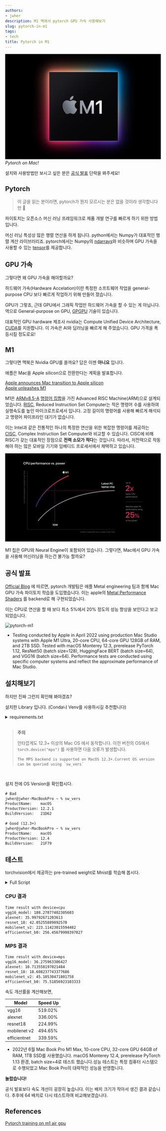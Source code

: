 ```yaml
---
authors:
- jwher
description: M1 맥에서 pytorch GPU 가속 사용해보기
slug: pytorch-in-m1
tags:
- tech
title: Pytorch in M1
---
```


![m1](apple_new-m1-chip-graphic.jpg)
*Pytorch on Mac!*
<!--truncate-->

설치와 사용방법만 보시고 싶은 분은 [공식 발표](#공식-발표) 단락을 봐주세요!

## Pytorch

> 이 글을 읽는 분이라면, pytorch가 뭔지 모르시는 분은 없을 것이라 생각합니다만 🤣

파이토치는 오픈소스 머신 러닝 프레임워크로
제품 개발 연구를 빠르게 하기 위한 방법입니다.

머신 러닝 특성상 많은 행렬 연산을 하게 됩니다.
python에서는 Numpy가 대표적인 행렬 계산 라이브러리죠.
pytorch에서는 Numpy의 [ndarrays](https://numpy.org/doc/stable/reference/generated/numpy.ndarray.html)와 비슷하며 GPU 가속을 사용할 수 있는 [tensor](https://pytorch.org/docs/stable/tensors.html)를 제공합니다.

## GPU 가속

그렇다면 왜 GPU 가속을 해야할까요?  

하드웨어 가속(Hardware Accelation)이란 특정한 소프트웨어 작업을 general-purpose CPU 보다 빠르게 작업하기 위해 만들어 졌습니다.

GPU가 그렇죠, 근데 GPU에서 그래픽 작업만 하드웨어 가속을 할 수 있는 게 아닙니다.
역으로 General-purpose on GPU, [GPGPU](https://en.wikipedia.org/wiki/General-purpose_computing_on_graphics_processing_units) 기술이 있습니다.

대표적인 GPU hardware 제조사 nvidia는 Compute Unified Device Architecture, [CUDA](https://developer.nvidia.com/cuda-toolkit)를 지원합니다.
이 가속은 AI와 딥러닝을 빠르게 해 주었습니다. GPU 가격을 폭등시킬 정도로요!

## M1

그렇다면 맥북은 Nvidia GPU를 쓸까요?
답은 이젠 **아니요** 입니다.

애플은 Mac을 Apple silicon으로 전환한다는 계획을 발표합니다.

[Apple announces Mac transition to Apple silicon](https://www.apple.com/newsroom/2020/06/apple-announces-mac-transition-to-apple-silicon/)  
[Apple unleashes M1](https://www.apple.com/newsroom/2020/11/apple-unleashes-m1/)

M1은 [ARMv8.5-A](https://en.wikipedia.org/wiki/ARM_architecture_family#ARMv8-A) [명령어 집합](https://github.com/llvm/llvm-project/blob/main/llvm/include/llvm/Support/AArch64TargetParser.def)을 가진 Advanced RISC Machine(ARM)으로 설계되었습니다.
[RISC](https://en.wikipedia.org/wiki/Reduced_instruction_set_computer), Reduced Instruction Set Computer는 적은 명령어 수를 사용하여 실행속도를 높인 마이크로프로세서 입니다.
고정 길이의 명령어를 사용해 빠르게 해석되고 명령어 파이프라인 대기가 없습니다.

이는 Intel과 같은 전통적인 하나의 특정한 연산을 위한 복잡한 명령어를 제공하는 [CISC](https://en.wikipedia.org/wiki/Complex_instruction_set_computer), Complex Instruction Set Computer와 비교할 수 있습니다.
CISC에 비해 RISC가 갖는 대표적인 장점으로 **전력 소모가 적다**는 것입니다.
따라서, 저전력으로 작동해야 하는 많은 모바일 기기와 임베디드 프로세서에서 채택하고 있습니다.

![apple_m1-chip-cpu-power-chart](apple_m1-chip-cpu-power-chart.jpg)

M1 칩은 GPU와 Neural Engine이 포함되어 있습니다.
그렇다면, Mac에서 GPU 가속을 사용해 머신러닝을 하는건 불가능 할까요?

## 공식 발표

[Official Blog](https://pytorch.org/blog/introducing-accelerated-pytorch-training-on-mac/)
에 따르면, pytorch 개발팀은 애플 Metal engineering 팀과 함께 Mac GPU 가속 파이토치 학습을 도입했습니다.
이는 apple의 [Metal Performance Shaders](https://developer.apple.com/videos/play/wwdc2021/10152/) 를 backend로 해 구현되었습니다.

<!-- In collaboration with the Metal engineering team at Apple, we are excited to announce support for GPU-accelerated PyTorch training on Mac.
Accelerated GPU training is enabled using Apple’s Metal Performance Shaders (MPS) as a backend for PyTorch. -->

이는 CPU로 연산을 할 때 보다 최소 5%에서 20% 정도의 성능 향상을 보인다고 보고되었습니다.

![pytorch-m1](./pytorch-m1.gif)
* Testing conducted by Apple in April 2022 using production Mac Studio systems with Apple M1 Ultra, 20-core CPU, 64-core GPU 128GB of RAM, and 2TB SSD. Tested with macOS Monterey 12.3, prerelease PyTorch 1.12, ResNet50 (batch size=128), HuggingFace BERT (batch size=64), and VGG16 (batch size=64). Performance tests are conducted using specific computer systems and reflect the approximate performance of Mac Studio.

## 설치해보기

하지만 진짜 그런지 확인해 봐야겠죠?

설치한 Library 입니다. (Conda나 Venv를 사용하시길 추천합니다)
<details>
<summary>requirements.txt</summary>

```
certifi==2022.5.18.1
charset-normalizer==2.0.12
cycler==0.11.0
fonttools==4.33.3
idna==3.3
joblib==1.1.0
kiwisolver==1.4.2
matplotlib==3.5.2
numpy==1.23.0rc3
packaging==21.3
Pillow==9.1.1
pyparsing==3.0.9
python-dateutil==2.8.2
pytz==2022.1
requests==2.28.0
scikit-learn==1.1.1
scipy==1.8.1
six==1.16.0
sklearn==0.0
threadpoolctl==3.1.0
torch==1.13.0.dev20220611
torchaudio==0.14.0.dev20220603
torchvision==0.14.0.dev20220609
tqdm==4.64.0
typing_extensions==4.2.0
urllib3==1.26.9
```
</details>
<br/>

> **주의**
>
> 안타깝게도 12.3+ 이상의 Mac OS 에서 동작합니다. 이전 버전의 OS에서 `torch.device("mps")` 를 사용하면 다음 오류가 발생합니다.
> 
> ```
> The MPS backend is supported on MacOS 12.3+.Current OS version can be queried using `sw_vers`
> ```
<br/>

설치 전에 OS Version을 확인합시다.
```
# Bad
jwher@jwher-MacBookPro ~ % sw_vers
ProductName:	macOS
ProductVersion:	12.2.1
BuildVersion:	21D62

# Good (12.3+)
jwher@jwher-MacBookPro ~ % sw_vers
ProductName:	macOS
ProductVersion:	12.4
BuildVersion:	21F79
```


## 테스트

torchvision에서 제공하는 pre-trained weight로 Mnist를 학습해 봅시다.

<details>
<summary>Full Script</summary>

```
# main thread에서만 실행가능한 함수가 있습니다
if __name__ == "__main__":

    import platform, torch
    print(platform.platform())

    CPU= False
    device = "cpu" if CPU else torch.device("mps")
    print("Device is : {}".format(device))

    class CFG:
        lr = 0.001
        train_batch_size = 4
        total_epochs = 1
        num_classes = 10
        input_shape = (224,224)

    # Important to fix random seed
    torch.manual_seed(1)
    np.random.seed(1)

    from torch.utils.data import TensorDataset
    from torch.utils.data import DataLoader
    import torchvision
    from torchvision import datasets, transforms
    from torchvision.transforms import ToTensor

    image_path = "./data/"
    mnist_dataset = torchvision.datasets.MNIST(
        image_path, 'train', download=False,
        transform=transforms.Compose(
            [transforms.Resize(CFG.input_shape), transforms.Grayscale(3),ToTensor()]
        )
    )
    trainset_1 = torch.utils.data.Subset(mnist_dataset, list(range(1000)))
    mnist_loader  = DataLoader(trainset_1,batch_size=CFG.train_batch_size,shuffle=True,num_workers=4)
    x_batch, y_batch = (next(iter(mnist_loader)))

    import torchvision.models as models
    import torch.nn as nn
    import time, numpy as np
    from tqdm import tqdm

    class MODELS:
        vgg16_model = models.vgg16(pretrained=True)
        alexnet = models.alexnet(pretrained=True)
        resnet_18 = models.resnet18(pretrained=True)
        mobilenet_v2 = models.mobilenet_v2(pretrained=True)
        efficientnet_b0 = models.efficientnet_b0(pretrained=True)
        squeezenet = models.squeezenet1_0(pretrained=True)

        vgg16_model.classifier[6] = nn.Linear(vgg16_model.classifier[6].in_features,CFG.num_classes)
        alexnet.classifier[6] = nn.Linear(alexnet.classifier[6].in_features,CFG.num_classes)
        resnet_18.fc = nn.Linear(resnet_18.fc.in_features,CFG.num_classes)
        mobilenet_v2.classifier[1] = nn.Linear(mobilenet_v2.classifier[1].in_features,CFG.num_classes)
        efficientnet_b0.classifier[1] = nn.Linear(efficientnet_b0.classifier[1].in_features,CFG.num_classes)
        squeezenet.classifier[1] = nn.Linear(squeezenet.classifier[1].in_channels,CFG.num_classes)

    def train(model_name,model,train_dl,n_epochs=CFG.total_epochs):
        '''
        call train_one_epoch:
        we will take average time taken to train per epoch for a max of 5 epochs
        '''
        loss_fn = nn.CrossEntropyLoss()
        optimizer = torch.optim.Adam(model.parameters(),lr=CFG.lr)
        average_time = []
        for epoch in range(n_epochs):
            start_time = time.time()
            print(f"Epoch {epoch} -->")
            pbar = tqdm(enumerate(train_dl), total=len(train_dl), desc='Train : '+model_name)
            for step, (x_batch, y_batch) in pbar:   
                x_batch = x_batch.to(device)
                y_batch = y_batch.to(device)
                pred = model(x_batch)[:,0]
                loss = loss_fn(pred,y_batch.float())
                loss.backward()
                optimizer.step()
                optimizer.zero_grad()
            end_time = time.time() - start_time
            average_time.append(end_time)
        return np.mean(average_time)

    model_dict = {
        'vgg16_model' : MODELS.vgg16_model, 
        'alexnet' : MODELS.alexnet, 
        'resnet_18' : MODELS.resnet_18, 
        'mobilenet_v2' : MODELS.mobilenet_v2, 
        'efficientnet_b0' : MODELS.efficientnet_b0, 
        # 'squeezenet' : MODELS.squeezenet, 
    }

    time_calc = {}
    for model_name,model in model_dict.items():
        print("Model name is : {}".format(model_name))
        print("-----------------------------------------")
        model_epoch_avg_time = train(model_name,model.to(device),mnist_loader)
        time_calc[model_name] = model_epoch_avg_time

    print("Time result with device={}".format(device))
    for key, value in time_calc.items():
        print(f"{key}: {value}")
```

</details>

### CPU 결과

```
Time result with device=cpu
vgg16_model: 188.27877402305603
alexnet: 35.99792671203613
resnet_18: 42.05255889892578
mobilenet_v2: 223.11423015594482
efficientnet_b0: 256.45679998397827
```

### MPS 결과

```
Time result with device=mps
vgg16_model: 36.275963306427
alexnet: 10.713558197021484
resnet_18: 18.608237743377686
mobilenet_v2: 45.10530471801758
efficientnet_b0: 75.51856923103333
```

속도 개선률을 계산해보면,

| Model        | Speed Up |
|--------------|----------|
| vgg16        | 519.02%  |
| alexnet      | 336.00%  |
| resnet18     | 224.99%  |
| mobilenet v2 | 494.65%  |
| efficientnet | 339.59%  |
* 2022년 6월 Mac Book Pro M1 Max, 10-core CPU, 32-core GPU 64GB of RAM, 1TB SSD를 사용했습니다. macOS Monterey 12.4, prerelease PyTorch 1.13 환경, batch size=4로 테스트 했습니다.성능 테스트는 특정 컴퓨터 시스템으로 수행되었고 Mac Book Pro의 대략적인 성능을 반영합니다.

**놀랍습니다!**

공식 발표보다 속도 개선이 굉장히 높습니다. 이는 배치 크기가 작아서 생긴 결과 같습니다. 추후에 64 배치로 다시 테스트하여 비교해보겠습니다.

## References
[Pytorch training on m1 air gpu](https://abhishekbose550.medium.com/pytorch-training-on-m1-air-gpu-c534558acf1e)
